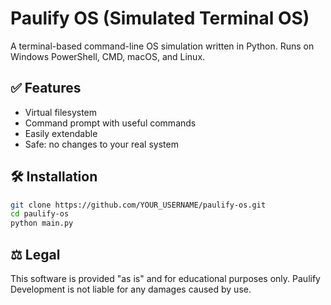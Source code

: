 # Paulify OS (Simulated Terminal OS)

A terminal-based command-line OS simulation written in Python.
Runs on Windows PowerShell, CMD, macOS, and Linux.

## ✅ Features
- Virtual filesystem
- Command prompt with useful commands
- Easily extendable
- Safe: no changes to your real system

## 🛠 Installation
```bash
git clone https://github.com/YOUR_USERNAME/paulify-os.git
cd paulify-os
python main.py
```

## ⚖️ Legal
This software is provided "as is" and for educational purposes only.
Paulify Development is not liable for any damages caused by use.
